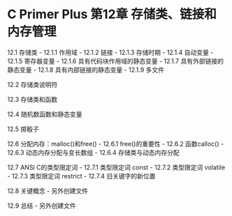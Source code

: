 # C Primer Plus 第12章 存储类、链接和内存管理
12.1 存储类
    - 12.1.1 作用域
    - 12.1.2 链接
    - 12.1.3 存储时期
    - 12.1.4 自动变量
    - 12.1.5 寄存器变量
    - 12.1.6 具有代码块作用域的静态变量
    - 12.1.7 具有外部链接的静态变量
    - 12.1.8 具有内部链接的静态变量
    - 12.1.9 多文件

12.2 存储类说明符

12.3 存储类和函数

12.4 随机数函数和静态变量

12.5 掷骰子

12.6 分配内存：malloc()和free()
    - 12.6.1 free()的重要性
    - 12.6.2 函数calloc()
    - 12.6.3 动态内存分配与变长数组
    - 12.6.4 存储类与动态内存分配

12.7 ANSI C的类型限定词
    - 12.7.1 类型限定词 const
    - 12.7.2 类型限定词 volatile
    - 12.7.3 类型限定词 restrict
    - 12.7.4 旧关键字的新位置

12.8 关键概念
    - 另外创建文件

12.9 总结
    - 另外创建文件
